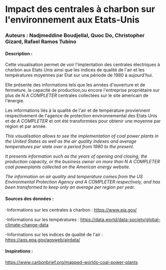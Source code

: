 # Impact des centrales à charbon sur l'environnement aux Etats-Unis
### Auteurs : Nadjmeddine Boudjellal, Quoc Do, Christopher Gizard, Rafael Ramos Tubino

#### Description :
Cette visualisation permet de voir l'implentation des centrales électriques à charbon aux Etats Unis ainsi que les indices de qualité de l'air et les températures moyennes par Etat sur une période de 1980 à aujourd'hui.

Elle présente des informations tels que les années d'ouverture et de fermeture, la capacité de production,ou encore l'entreprise propriétaire sur plus de N *A COMPLETER* centrales collectées sur le site americain de l'énergie.

Les informations liés à la qualité de l'air et de température proviennent respectivement de l'agence de protection environnemental des Etats Unis et de *A COMPLETER* et ont été transformées pour obtenir une moyenne par région et par année.

*This visualisation allows to see the implementation of coal power plants in the United States as well as the air quality indexes and average temperatures per state over a period from 1980 to the present.*

*It presents information such as the years of opening and closing, the production capacity, or the business owner on more than N A COMPLETER coal powerplants collected on the American energy website.*

*The information on air quality and temperature comes from the US Environmental Protection Agency and *A COMPLETER* respectively, and has been transformed to keep only an average per region per year.*

#### Sources des données : 
-Informations sur les centrales à charbon : https://www.eia.gov/ 

-Informations sur les températures : https://data.world/data-society/global-climate-change-data

-Informations sur les indices de qualité de l'air : https://aqs.epa.gov/aqsweb/airdata/ 

#### Inspirations :

https://www.carbonbrief.org/mapped-worlds-coal-power-plants

